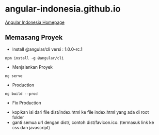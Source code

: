 # angular-indonesia.github.io
[Angular Indonesia Homepage](https://angular-indonesia.github.io/)

## Memasang Proyek
+ Install @angular/cli versi : 1.0.0-rc.1
```
npm install -g @angular/cli
```
+ Menjalankan Proyek
```
ng serve
```
+ Production 
```
ng build --prod
```
+ Fix Production
 - kopikan isi dari file dist/index.html ke file index.html yang ada di root folder
 - ganti semua url dengan dist/, contoh dist/favicon.ico. (termasuk link ke css dan javascript)

